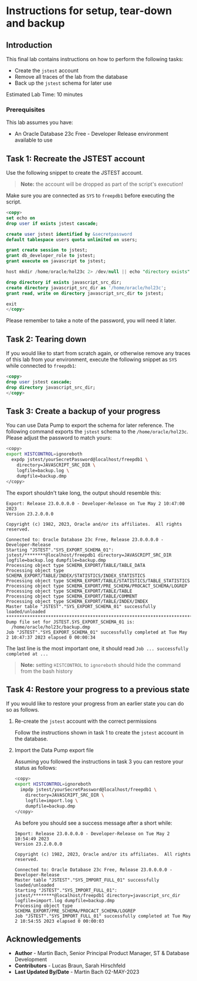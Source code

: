 # Instructions for setup, tear-down and backup

## Introduction

This final lab contains instructions on how to perform the following tasks:

- Create the `jstest` account
- Remove all traces of the lab from the database
- Back up the `jstest` schema for later use

Estimated Lab Time: 10 minutes

### Prerequisites

This lab assumes you have:

- An Oracle Database 23c Free - Developer Release environment available to use

## Task 1: Recreate the JSTEST account

Use the following snippet to create the JSTEST account. 

> **Note:** the account will be dropped as part of the script's execution!

Make sure you are connected as `SYS` to `freepdb1` before executing the script.

```sql
<copy>
set echo on
drop user if exists jstest cascade;

create user jstest identified by &secretpassword
default tablespace users quota unlimited on users;

grant create session to jstest;
grant db_developer_role to jstest;
grant execute on javascript to jstest;

host mkdir /home/oracle/hol23c 2> /dev/null || echo "directory exists"

drop directory if exists javascript_src_dir;
create directory javascript_src_dir as '/home/oracle/hol23c';
grant read, write on directory javascript_src_dir to jstest;

exit
</copy>
```

Please remember to take a note of the password, you will need it later.

## Task 2: Tearing down

If you would like to start from scratch again, or otherwise remove any traces of this lab from your environment, execute the following snippet as `SYS` while connected to `freepdb1`:

```sql
<copy>
drop user jstest cascade;
drop directory javascript_src_dir;
</copy>
```

## Task 3: Create a backup of your progress

You can use Data Pump to export the schema for later reference. The following command exports the `jstest` schema to the `/home/oracle/hol23c`. Please adjust the password to match yours:

```bash
<copy>
export HISTCONTROL=ignoreboth
  expdp jstest/yourSecretPassword@localhost/freepdb1 \
    directory=JAVASCRIPT_SRC_DIR \
    logfile=backup.log \
    dumpfile=backup.dmp
</copy>
```

The export shouldn't take long, the output should resemble this:

```
Export: Release 23.0.0.0.0 - Developer-Release on Tue May 2 10:47:00 2023
Version 23.2.0.0.0

Copyright (c) 1982, 2023, Oracle and/or its affiliates.  All rights reserved.

Connected to: Oracle Database 23c Free, Release 23.0.0.0.0 - Developer-Release
Starting "JSTEST"."SYS_EXPORT_SCHEMA_01":  jstest/********@localhost/freepdb1 directory=JAVASCRIPT_SRC_DIR logfile=backup.log dumpfile=backup.dmp 
Processing object type SCHEMA_EXPORT/TABLE/TABLE_DATA
Processing object type SCHEMA_EXPORT/TABLE/INDEX/STATISTICS/INDEX_STATISTICS
Processing object type SCHEMA_EXPORT/TABLE/STATISTICS/TABLE_STATISTICS
Processing object type SCHEMA_EXPORT/PRE_SCHEMA/PROCACT_SCHEMA/LOGREP
Processing object type SCHEMA_EXPORT/TABLE/TABLE
Processing object type SCHEMA_EXPORT/TABLE/COMMENT
Processing object type SCHEMA_EXPORT/TABLE/INDEX/INDEX
Master table "JSTEST"."SYS_EXPORT_SCHEMA_01" successfully loaded/unloaded
******************************************************************************
Dump file set for JSTEST.SYS_EXPORT_SCHEMA_01 is:
  /home/oracle/hol23c/backup.dmp
Job "JSTEST"."SYS_EXPORT_SCHEMA_01" successfully completed at Tue May 2 10:47:37 2023 elapsed 0 00:00:34
```

The last line is the most important one, it should read `Job ... successfully completed at ...`

> **Note:** setting `HISTCONTROL` to `ignoreboth` should hide the command from the bash history

## Task 4: Restore your progress to a previous state

If you would like to restore your progress from an earlier state you can do so as follows.

1. Re-create the `jstest` account with the correct permissions

    Follow the instructions shown in task 1 to create the `jstest` account in the database.

2. Import the Data Pump export file

    Assuming you followed the instructions in task 3 you can restore your status as follows:

    ```bash
    <copy>
    export HISTCONTROL=ignoreboth
      impdp jstest/yourSecretPassword@localhost/freepdb1 \
        directory=JAVASCRIPT_SRC_DIR \
        logfile=import.log \
        dumpfile=backup.dmp
    </copy>
    ```

    As before you should see a success message after a short while:

    ```
    Import: Release 23.0.0.0.0 - Developer-Release on Tue May 2 10:54:49 2023
    Version 23.2.0.0.0

    Copyright (c) 1982, 2023, Oracle and/or its affiliates.  All rights reserved.

    Connected to: Oracle Database 23c Free, Release 23.0.0.0.0 - Developer-Release
    Master table "JSTEST"."SYS_IMPORT_FULL_01" successfully loaded/unloaded
    Starting "JSTEST"."SYS_IMPORT_FULL_01":  jstest/********@localhost/freepdb1 directory=javascript_src_dir logfile=import.log dumpfile=backup.dmp 
    Processing object type SCHEMA_EXPORT/PRE_SCHEMA/PROCACT_SCHEMA/LOGREP
    Job "JSTEST"."SYS_IMPORT_FULL_01" successfully completed at Tue May 2 10:54:55 2023 elapsed 0 00:00:03
    ```

## Acknowledgements

- **Author** - Martin Bach, Senior Principal Product Manager, ST & Database Development
- **Contributors** -  Lucas Braun, Sarah Hirschfeld
- **Last Updated By/Date** - Martin Bach 02-MAY-2023
